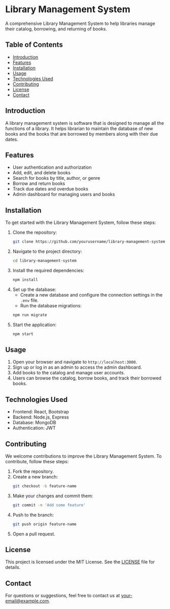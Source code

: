 # Library Management System

A comprehensive Library Management System to help libraries manage their catalog, borrowing, and returning of books.

## Table of Contents

- [Introduction](#introduction)
- [Features](#features)
- [Installation](#installation)
- [Usage](#usage)
- [Technologies Used](#technologies-used)
- [Contributing](#contributing)
- [License](#license)
- [Contact](#contact)

## Introduction

A library management system is software that is designed to manage all the functions of a library. It helps librarian to maintain the database of new books and the books that are borrowed by members along with their due dates.

## Features

- User authentication and authorization
- Add, edit, and delete books
- Search for books by title, author, or genre
- Borrow and return books
- Track due dates and overdue books
- Admin dashboard for managing users and books

## Installation

To get started with the Library Management System, follow these steps:

1. Clone the repository:
    ```bash
    git clone https://github.com/yourusername/library-management-system.git
    ```
2. Navigate to the project directory:
    ```bash
    cd library-management-system
    ```
3. Install the required dependencies:
    ```bash
    npm install
    ```
4. Set up the database:
    - Create a new database and configure the connection settings in the `.env` file.
    - Run the database migrations:
    ```bash
    npm run migrate
    ```
5. Start the application:
    ```bash
    npm start
    ```

## Usage

1. Open your browser and navigate to `http://localhost:3000`.
2. Sign up or log in as an admin to access the admin dashboard.
3. Add books to the catalog and manage user accounts.
4. Users can browse the catalog, borrow books, and track their borrowed books.

## Technologies Used

- Frontend: React, Bootstrap
- Backend: Node.js, Express
- Database: MongoDB
- Authentication: JWT

## Contributing

We welcome contributions to improve the Library Management System. To contribute, follow these steps:

1. Fork the repository.
2. Create a new branch:
    ```bash
    git checkout -b feature-name
    ```
3. Make your changes and commit them:
    ```bash
    git commit -m 'Add some feature'
    ```
4. Push to the branch:
    ```bash
    git push origin feature-name
    ```
5. Open a pull request.

## License

This project is licensed under the MIT License. See the [LICENSE](LICENSE) file for details.

## Contact

For questions or suggestions, feel free to contact us at your-email@example.com.

